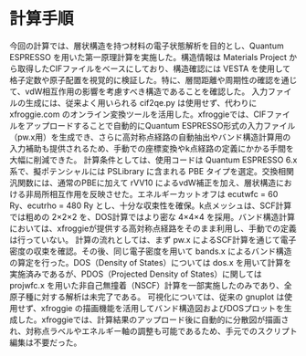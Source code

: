 # 計算手順

今回の計算では、層状構造を持つ材料の電子状態解析を目的とし、Quantum ESPRESSO を用いた第一原理計算を実施した。構造情報は Materials Project から取得したCIFファイルをベースにしており、構造確認には VESTA を使用して格子定数や原子配置を視覚的に検証した。特に、層間距離や周期性の確認を通じて、vdW相互作用の影響を考慮すべき構造であることを確認した。
入力ファイルの生成には、従来よく用いられる cif2qe.py は使用せず、代わりに xfroggie.com のオンライン変換ツールを活用した。xfroggieでは、CIFファイルをアップロードすることで自動的にQuantum ESPRESSO形式の入力ファイル（pw.x用）を生成でき、さらに高対称点経路の自動抽出やバンド構造計算用の入力補助も提供されるため、手動での座標変換やk点経路の定義にかかる手間を大幅に削減できた。
計算条件としては、使用コードは Quantum ESPRESSO 6.x系で、擬ポテンシャルには PSLibrary に含まれる PBE タイプを選定。交換相関汎関数には、通常のPBEに加えて rVV10 によるvdW補正を加え、層状構造における非局所相互作用を反映させた。エネルギーカットオフは ecutwfc = 60 Ry、ecutrho = 480 Ry とし、十分な収束性を確保。k点メッシュは、SCF計算では粗めの 2×2×2 を、DOS計算ではより密な 4×4×4 を採用。バンド構造計算においては、xfroggieが提供する高対称点経路をそのまま利用し、手動での定義は行っていない。
計算の流れとしては、まず pw.x によるSCF計算を通じて電子密度の収束を確認。その後、同じ電子密度を用いて bands.x によるバンド構造の算定を行った。DOS（Density of States）については dos.x を用いて計算を実施済みであるが、PDOS（Projected Density of States）に関しては projwfc.x を用いた非自己無撞着（NSCF）計算を一部実施したのみであり、全原子種に対する解析は未完了である。 可視化については、従来の gnuplot は使用せず、xfroggie の描画機能を活用してバンド構造図およびDOSプロットを生成した。xfroggieでは、計算結果のアップロード後に自動的に分散図が描画され、対称点ラベルやエネルギー軸の調整も可能であるため、手元でのスクリプト編集は不要だった。
